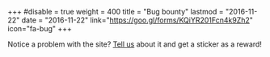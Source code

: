 +++
#disable = true
weight = 400
title = "Bug bounty"
lastmod = "2016-11-22"
date = "2016-11-22"
link="https://goo.gl/forms/KQiYR201Fcn4k9Zh2"
icon="fa-bug"
+++

Notice a problem with the site? [Tell us](//goo.gl/forms/KQiYR201Fcn4k9Zh2) about it and get a sticker as a reward!
